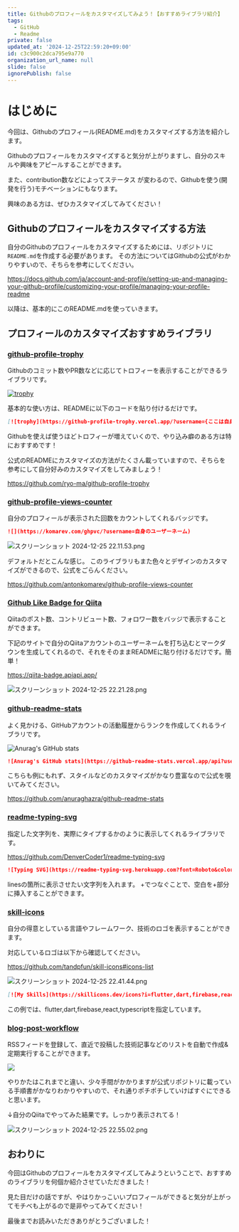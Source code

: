 ```yaml
---
title: Githubのプロフィールをカスタマイズしてみよう！【おすすめライブラリ紹介】
tags:
  - GitHub
  - Readme
private: false
updated_at: '2024-12-25T22:59:20+09:00'
id: c3c900c2dca795e9a770
organization_url_name: null
slide: false
ignorePublish: false
---
```

<!-- Githubのプロフィールをカスタマイズしてみよう -->

# はじめに

今回は、Githubのプロフィール(README.md)をカスタマイズする方法を紹介します。

Githubのプロフィールをカスタマイズすると気分が上がりますし、自分のスキルや興味をアピールすることができます。

また、contribution数などによってステータス
が変わるので、Githubを使う(開発を行う)モチベーションにもなります。

興味のある方は、ぜひカスタマイズしてみてください！

## Githubのプロフィールをカスタマイズする方法

自分のGithubのプロフィールをカスタマイズするためには、リポジトリに`README.md`を作成する必要があります。
その方法についてはGithubの公式がわかりやすいので、そちらを参考にしてください。

https://docs.github.com/ja/account-and-profile/setting-up-and-managing-your-github-profile/customizing-your-profile/managing-your-profile-readme

以降は、基本的にこのREADME.mdを使っていきます。

## プロフィールのカスタマイズおすすめライブラリ

### [github-profile-trophy](https://github.com/ryo-ma/github-profile-trophy)

Githubのコミット数やPR数などに応じてトロフィーを表示することができるライブラリです。

[![trophy](https://github-profile-trophy.vercel.app/?username=ryo-ma)](https://github.com/ryo-ma/github-profile-trophy)

基本的な使い方は、READMEに以下のコードを貼り付けるだけです。
```md
[![trophy](https://github-profile-trophy.vercel.app/?username={ここは自身のユーザーネームに変更)](https://github.com/ryo-ma/github-profile-trophy)
```

Githubを使えば使うほどトロフィーが増えていくので、やり込み癖のある方は特におすすめです！

公式のREADMEにカスタマイズの方法がたくさん載っていますので、そちらを参考にして自分好みのカスタマイズをしてみましょう！

https://github.com/ryo-ma/github-profile-trophy

### [github-profile-views-counter](https://github.com/antonkomarev/github-profile-views-counter)

自分のプロフィールが表示された回数をカウントしてくれるバッジです。

```md:README.md
![](https://komarev.com/ghpvc/?username=自身のユーザーネーム)
```

![スクリーンショット 2024-12-25 22.11.53.png](https://qiita-image-store.s3.ap-northeast-1.amazonaws.com/0/2778030/01356324-3b21-2aba-ca9e-b1a8e282f093.png)


デフォルトだとこんな感じ。
このライブラリもまた色々とデザインのカスタマイズができるので、公式をごらんください。

https://github.com/antonkomarev/github-profile-views-counter

### [Github Like Badge for Qiita](https://qiita-badge.apiapi.app/)

Qiitaのポスト数、コントリビュート数、フォロワー数をバッジで表示することができます。

下記のサイトで自分のQiitaアカウントのユーザーネームを打ち込むとマークダウンを生成してくれるので、それをそのままREADMEに貼り付けるだけです。簡単！

https://qiita-badge.apiapi.app/

![スクリーンショット 2024-12-25 22.21.28.png](https://qiita-image-store.s3.ap-northeast-1.amazonaws.com/0/2778030/05cd983d-a96b-9b6a-b1bd-c8357f3b4bec.png)

### [github-readme-stats](https://github.com/anuraghazra/github-readme-stats)

よく見かける、GitHubアカウントの活動履歴からランクを作成してくれるライブラリです。

![Anurag's GitHub stats](https://github-readme-stats.vercel.app/api?username=anuraghazra&hide=contribs,prs)

```md
![Anurag's GitHub stats](https://github-readme-stats.vercel.app/api?username={自身のユーザーネーム}&hide=contribs,prs)
```

こちらも例にもれず、スタイルなどのカスタマイズがかなり豊富なので公式を覗いてみてください。

https://github.com/anuraghazra/github-readme-stats

### [readme-typing-svg](https://github.com/DenverCoder1/readme-typing-svg)

指定した文字列を、実際にタイプするかのように表示してくれるライブラリです。

https://github.com/DenverCoder1/readme-typing-svg

```md
![Typing SVG](https://readme-typing-svg.herokuapp.com?font=Roboto&color=%2336BCF7&lines=Hi,+I'm+hikagami0210)
```
linesの箇所に表示させたい文字列を入れます。
+でつなぐことで、空白を+部分に挿入することができます。

### [skill-icons](https://github.com/tandpfun/skill-icons)

自分の得意としている言語やフレームワーク、技術のロゴを表示することができます。

対応しているロゴは以下から確認してください。

https://github.com/tandpfun/skill-icons#icons-list

![スクリーンショット 2024-12-25 22.41.44.png](https://qiita-image-store.s3.ap-northeast-1.amazonaws.com/0/2778030/6ff07467-4116-f696-149c-bead6ba8afc8.png)

```md
[![My Skills](https://skillicons.dev/icons?i=flutter,dart,firebase,react,typescript)](https://skillicons.dev)
```

この例では、flutter,dart,firebase,react,typescriptを指定しています。

### [blog-post-workflow](https://github.com/gautamkrishnar/blog-post-workflow)

RSSフィードを登録して、直近で投稿した技術記事などのリストを自動で作成&定期実行することができます。

![](https://user-images.githubusercontent.com/8397274/88047382-29b8b280-cb6f-11ea-9efb-2af2b10f3e0c.png)

やりかたはこれまでと違い、少々手間がかかりますが公式リポジトリに載っている手順書がかなりわかりやすいので、それ通りポチポチしていけばすぐにできると思います。

↓自分のQiitaでやってみた結果です。しっかり表示されてる！

![スクリーンショット 2024-12-25 22.55.02.png](https://qiita-image-store.s3.ap-northeast-1.amazonaws.com/0/2778030/0a61883a-7e3b-f960-49a8-0b3e71f3adfc.png)

## おわりに

今回はGithubのプロフィールをカスタマイズしてみようということで、おすすめのライブラリを何個か紹介させていただきました！

見た目だけの話ですが、やはりかっこいいプロフィールができると気分が上がってモチベも上がるので是非やってみてください！

最後までお読みいただきありがとうございました！
